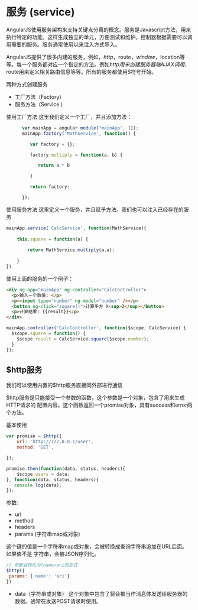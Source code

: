 # 服务 (service)


AngularJS使用服务架构来支持关键点分离的概念。服务是Javascript方法，用来执行特定的功能。这样生成独立的单元，方便测试和维护。控制器根据需要可以调用需要的服务。服务通常使用以来注入方式导入。

AngularJS提供了很多内建的服务，例如，$http，$route，$window，$location等等。每一个服务都对应一个指定的方法。例如$http用来创建服务器端AJAX调用，$route用来定义相关路由信息等等。所有的服务都使用$符号开始。

两种方式创建服务

- 工厂方法（Factory）
- 服务方法（Service )

使用工厂方法
这里我们定义一个工厂，并且添加方法：

```js
      var mainApp = angular.module("mainApp", []);
      mainApp.factory('MathService', function() {     

         var factory = {};  

         factory.multiply = function(a, b) {

            return a * b 

         }

         return factory;

      }); 
```

使用服务方法
这里定义一个服务，并且赋予方法。我们也可以注入已经存在的服务
```js
mainApp.service('CalcService', function(MathService){
 
    this.square = function(a) { 
 
        return MathService.multiply(a,a); 
 
    }
}) 
```


使用上面的服务的一个例子：
```html
<div ng-app="mainApp" ng-controller="CalcController">
  <p>输入一个数值: </p>
  <p><input type="number" ng-model="number" /></p>
  <button ng-click="square()">计算平方 X<sup>2</sup></button>
  <p>计算结果: {{result}}</p>
</div>
```



```js
mainApp.controller('CalcController', function($scope, CalcService) {
  $scope.square = function() {
    $scope.result = CalcService.square($scope.number);
  }
});
```



## $http服务

我们可以使用内置的$http服务直接同外部进行通信

$http服务是只能接受一个参数的函数，这个参数是一个对象，包含了用来生成HTTP请求的
配置内容。这个函数返回一个promise对象，具有success和error两个方法。


基本使用

```js
var promise = $http({
    url: 'http://127.0.0.1/user',
    method: 'GET',

});

promise.then(function(data, status, headers){
    $scope.users = data;
}, function(data, status, headers){
   console.log(data);
});
```


参数:

- url
- method
- headers
- params (字符串map或对象)

这个键的值是一个字符串map或对象，会被转换成查询字符串追加在URL后面。如果值不是
字符串，会被JSON序列化。
```js
// 参数会转化为?name=ari的形式
$http({
 params: {'name': 'ari'}
}) 
```
- data（字符串或对象）
这个对象中包含了将会被当作消息体发送给服务器的数据。通常在发送POST请求时使用。








